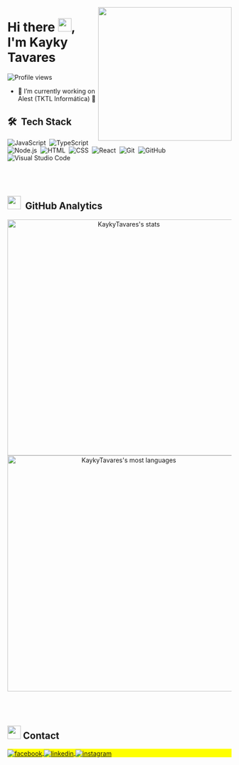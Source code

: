 <img align="right" height="300em"
src="https://user-images.githubusercontent.com/88904495/192568918-60814e7f-4176-4be7-a502-0f7118986f89.gif"/>
<h1 align="left">Hi there <img src="https://raw.githubusercontent.com/kaueMarques/kaueMarques/master/hi.gif" width="30px"/>, I'm Kayky Tavares</h1>
<p align="left"> <img src="https://komarev.com/ghpvc/?username=KaykyTavares&color=green" alt="Profile views" /> </p>

- 🔭 I’m currently working on Alest (TKTL Informática) 🦊
  
## 🛠 &nbsp;Tech Stack

![JavaScript](https://img.shields.io/badge/-JavaScript-05122A?style=flat&logo=javascript)&nbsp;
![TypeScript](https://img.shields.io/badge/-TypeScript-05122A?style=flat&logo=typescript)&nbsp;
![Node.js](https://img.shields.io/badge/-Node.js-05122A?style=flat&logo=node.js)&nbsp;
![HTML](https://img.shields.io/badge/-HTML-05122A?style=flat&logo=HTML5)&nbsp;
![CSS](https://img.shields.io/badge/-CSS-05122A?style=flat&logo=CSS3&logoColor=1572B6)&nbsp;
![React](https://img.shields.io/badge/-React-05122A?style=flat&logo=react)&nbsp;
![Git](https://img.shields.io/badge/-Git-05122A?style=flat&logo=git)&nbsp;
![GitHub](https://img.shields.io/badge/-GitHub-05122A?style=flat&logo=github)&nbsp;
![Visual Studio Code](https://img.shields.io/badge/-Visual%20Studio%20Code-05122A?style=flat&logo=visual-studio-code&logoColor=007ACC)&nbsp;

<br><br>

## <img src="https://user-images.githubusercontent.com/88904495/192564149-4aa52b55-343d-4bb1-8887-6b15bbec537a.png" height="30em"/> &nbsp;GitHub Analytics


<p align="center">
  <img width="530em" src="https://github-readme-stats.vercel.app/api?username=KaykyTavares&show_icons=true&theme=vision-friendly-dark" alt="KaykyTavares's stats"/>
  <img width="530em" src="https://github-readme-stats.vercel.app/api/top-langs/?username=KaykyTavares&layout=compact&theme=vision-friendly-dark" alt="KaykyTavares's most languages"/>
</p>

<br><br>

## <img src="https://user-images.githubusercontent.com/88904495/192564974-4df031bb-0a4c-4efb-99a9-e592b2b92b35.svg" height="30em"/> Contact

<p align="left" style="background:yellow">
<a href="https://www.facebook.com/kayky.tavares.96/" target="_blank">
  <img align="center" src="https://img.shields.io/badge/-KaykyTavares-05122A?style=flat&logo=facebook" alt="facebook"/>  
</a>
<a href="https://www.linkedin.com/in/kayky-tavares/" target="_blank">
  <img align="center" src="https://img.shields.io/badge/-KaykyTavares-05122A?style=flat&logo=linkedin" alt="linkedin"/>
</a>
<a href="https://www.instagram.com/kayky_programmer28/" target="_blank">
 <img align="center" src="https://img.shields.io/badge/-KaykyTavares-05122A?style=flat&logo=instagram" alt="instagram"/>
</a>
</p>
